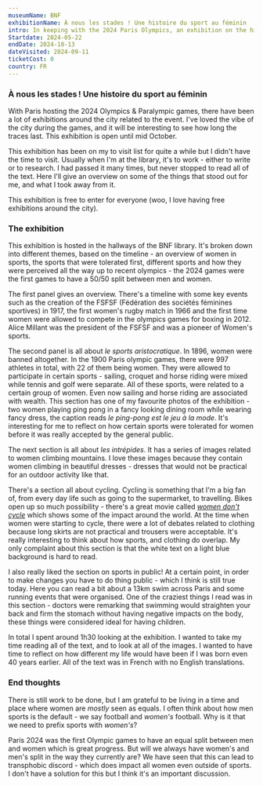 ```yaml
---
museumName: BNF
exhibitionName: À nous les stades ! Une histoire du sport au féminin
intro: In keeping with the 2024 Paris Olympics, an exhibition on the history of women in sports
Startdate: 2024-05-22
endDate: 2024-10-13
dateVisited: 2024-09-11
ticketCost: 0
country: FR
---
```


### À nous les stades ! Une histoire du sport au féminin

With Paris hosting the 2024 Olympics & Paralympic games, there have been a lot of exhibitions around the city related to the event. I've loved the vibe of the city during the games, and it will be interesting to see how long the traces last. This exhibition is open until mid October.

This exhibition has been on my to visit list for quite a while but I didn't have the time to visit. Usually when I'm at the library, it's to work - either to write or to research. I had passed it many times, but never stopped to read all of the text. Here I'll give an overview on some of the things that stood out for me, and what I took away from it.

This exhibition is free to enter for everyone (woo, I love having free exhibitions around the city).

### The exhibition

This exhibition is hosted in the hallways of the BNF library. It's broken down into different themes, based on the timeline - an overview of women in sports, the sports that were tolerated first, different sports and how they were perceived all the way up to recent olympics - the 2024 games were the first games to have a 50/50 split between men and women.

The first panel gives an overview. There's a timeline with some key events such as the creation of the FSFSF (Fédération des sociétés féminines sportives) in 1917, the first women's rugby match in 1966 and the first time women were allowed to compete in the olympics games for boxing in 2012. Alice Millant was the president of the FSFSF and was a pioneer of Women's sports.

The second panel is all about _le sports aristocratique_. In 1896, women were banned altogether. In the 1900 Paris olympic games, there were 997 athletes in total, with 22 of them being women. They were allowed to participate in certain sports - sailing, croquet and horse riding were mixed while tennis and golf were separate. All of these sports, were related to a certain group of women. Even now sailing and horse riding are associated with wealth. This section has one of my favourite photos of the exhibition - two women playing ping pong in a fancy looking dining room while wearing fancy dress, the caption reads _le ping-pong est le jeu à la mode_. It's interesting for me to reflect on how certain sports were tolerated for women before it was really accepted by the general public.

The next section is all about _les intrépides_. It has a series of images related to women climbing mountains. I love these images because they contain women climbing in beautiful dresses - dresses that would not be practical for an outdoor activity like that.

There's a section all about cycling. Cycling is something that I'm a big fan of, from every day life such as going to the supermarket, to travelling. Bikes open up so much possibility - there's a great movie called _[women don't cycle](https://womendontcycle.com)_ which shows some of the impact around the world. At the time when women were starting to cycle, there were a lot of debates related to clothing because long skirts are not practical and trousers were acceptable. It's really interesting to think about how sports, and clothing do overlap. My only complaint about this section is that the white text on a light blue background is hard to read.

I also really liked the section on sports in public! At a certain point, in order to make changes you have to do thing public - which I think is still true today. Here you can read a bit about a 13km swim across Paris and some running events that were organised. One of the craziest things I read was in this section - doctors were remarking that swimming would straighten your back and firm the stomach without having negative impacts on the body, these things were considered ideal for having children.

<!-- talk about the other panels -->

In total I spent around 1h30 looking at the exhibition. I wanted to take my time reading all of the text, and to look at all of the images. I wanted to have time to reflect on how different my life would have been if I was born even 40 years earlier. All of the text was in French with no English translations.

### End thoughts

There is still work to be done, but I am grateful to be living in a time and place where women are _mostly_ seen as equals. I often think about how men sports is the default - we say football and _women's_ football. Why is it that we need to prefix sports with _women's_?

Paris 2024 was the first Olympic games to have an equal split between men and women which is great progress. But will we always have women's and men's split in the way they currently are? We have seen that this can lead to transphobic discord - which does impact all women even outside of sports. I don't have a solution for this but I think it's an important discussion.
